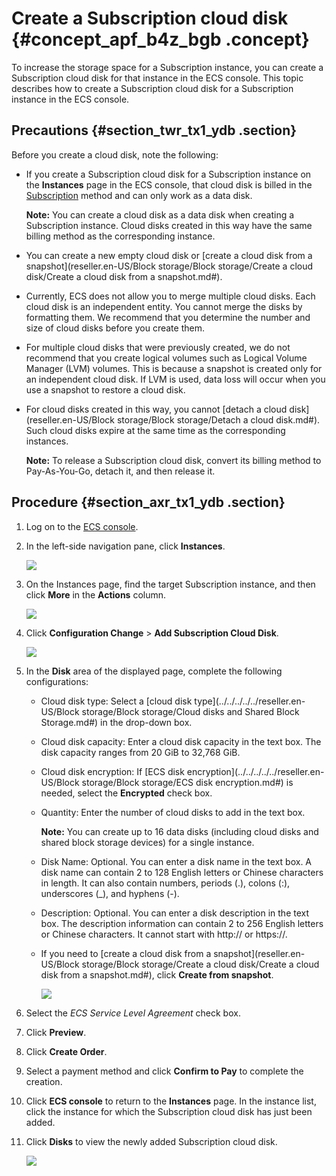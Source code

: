 # Create a Subscription cloud disk {#concept_apf_b4z_bgb .concept}

To increase the storage space for a Subscription instance, you can create a Subscription cloud disk for that instance in the ECS console. This topic describes how to create a Subscription cloud disk for a Subscription instance in the ECS console.

## Precautions {#section_twr_tx1_ydb .section}

Before you create a cloud disk, note the following:

-   If you create a Subscription cloud disk for a Subscription instance on the **Instances** page in the ECS console, that cloud disk is billed in the [Subscription](../../../../../reseller.en-US/Pricing/Subscription.md#) method and can only work as a data disk.

    **Note:** You can create a cloud disk as a data disk when creating a Subscription instance. Cloud disks created in this way have the same billing method as the corresponding instance.

-   You can create a new empty cloud disk or [create a cloud disk from a snapshot](reseller.en-US/Block storage/Block storage/Create a cloud disk/Create a cloud disk from a snapshot.md#).
-   Currently, ECS does not allow you to merge multiple cloud disks. Each cloud disk is an independent entity. You cannot merge the disks by formatting them. We recommend that you determine the number and size of cloud disks before you create them.
-   For multiple cloud disks that were previously created, we do not recommend that you create logical volumes such as Logical Volume Manager \(LVM\) volumes. This is because a snapshot is created only for an independent cloud disk. If LVM is used, data loss will occur when you use a snapshot to restore a cloud disk.
-   For cloud disks created in this way, you cannot [detach a cloud disk](reseller.en-US/Block storage/Block storage/Detach a cloud disk.md#). Such cloud disks expire at the same time as the corresponding instances.

    **Note:** To release a Subscription cloud disk, convert its billing method to Pay-As-You-Go, detach it, and then release it.


## Procedure {#section_axr_tx1_ydb .section}

1.  Log on to the [ECS console](https://partners-intl.console.aliyun.com/#/ecs).
2.  In the left-side navigation pane, click **Instances**.

    ![](http://static-aliyun-doc.oss-cn-hangzhou.aliyuncs.com/assets/img/79763/155140597238501_en-US.png)

3.  On the Instances page, find the target Subscription instance, and then click **More** in the **Actions** column.

    ![](http://static-aliyun-doc.oss-cn-hangzhou.aliyuncs.com/assets/img/79763/155140597238504_en-US.png)

4.  Click **Configuration Change** \> **Add Subscription Cloud Disk**.

    ![](http://static-aliyun-doc.oss-cn-hangzhou.aliyuncs.com/assets/img/79763/155140597238505_en-US.png)

5.  In the **Disk** area of the displayed page, complete the following configurations:
    -   Cloud disk type: Select a [cloud disk type](../../../../../reseller.en-US/Block storage/Block storage/Cloud disks and Shared Block Storage.md#) in the drop-down box.
    -   Cloud disk capacity: Enter a cloud disk capacity in the text box. The disk capacity ranges from 20 GiB to 32,768 GiB.
    -   Cloud disk encryption: If [ECS disk encryption](../../../../../reseller.en-US/Block storage/Block storage/ECS disk encryption.md#) is needed, select the **Encrypted** check box.
    -   Quantity: Enter the number of cloud disks to add in the text box.

        **Note:** You can create up to 16 data disks \(including cloud disks and shared block storage devices\) for a single instance.

    -   Disk Name: Optional. You can enter a disk name in the text box. A disk name can contain 2 to 128 English letters or Chinese characters in length. It can also contain numbers, periods \(.\), colons \(:\), underscores \(\_\), and hyphens \(-\).
    -   Description: Optional. You can enter a disk description in the text box. The description information can contain 2 to 256 English letters or Chinese characters. It cannot start with http:// or https://.
    -   If you need to [create a cloud disk from a snapshot](reseller.en-US/Block storage/Block storage/Create a cloud disk/Create a cloud disk from a snapshot.md#), click **Create from snapshot**.

        ![](http://static-aliyun-doc.oss-cn-hangzhou.aliyuncs.com/assets/img/79763/155140597238506_en-US.png)

6.  Select the *ECS Service Level Agreement* check box.
7.  Click **Preview**.
8.  Click **Create Order**.
9.  Select a payment method and click **Confirm to Pay** to complete the creation.
10. Click **ECS console** to return to the **Instances** page. In the instance list, click the instance for which the Subscription cloud disk has just been added.
11. Click **Disks** to view the newly added Subscription cloud disk.

    ![](http://static-aliyun-doc.oss-cn-hangzhou.aliyuncs.com/assets/img/79763/155140597238507_en-US.png)


